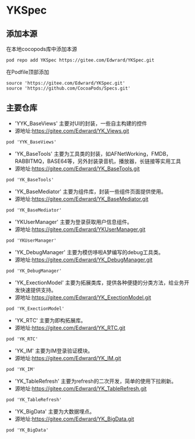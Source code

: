 # YKSpec

## 添加本源
在本地cocopods库中添加本源

```
pod repo add YKSpec https://gitee.com/Edwrard/YKSpec.git
```


在Podfile顶部添加

```
source 'https://gitee.com/Edwrard/YKSpec.git'
source 'https://github.com/CocoaPods/Specs.git'
```

## 主要仓库

- 'YYK_BaseViews'   主要对UI的封装，一些自主构建的控件
- 源地址:https://gitee.com/Edwrard/YK_Views.git

```
pod 'YYK_BaseViews'
```

- 'YK_BaseTools'    主要为工具类的封装，如AFNetWorking，FMDB，RABBITMQ，BASE64等，另外封装录音机，播放器，长链接等实用工具
- 源地址:https://gitee.com/Edwrard/YK_BaseTools.git
```
pod 'YK_BaseTools'
```
- 'YK_BaseMediator' 主要为组件库，封装一些组件页面提供使用。
- 源地址:https://gitee.com/Edwrard/YK_BaseMediator.git
```
pod 'YK_BaseMediator'
```
- 'YKUserManager' 主要为登录获取用户信息组件。
- 源地址:https://gitee.com/Edwrard/YKUserManager.git
```
pod 'YKUserManager'
```
- 'YK_DebugManager' 主要为模仿哆啦A梦编写的debug工具类。
- 源地址:https://gitee.com/Edwrard/YK_DebugManager.git
```
pod 'YK_DebugManager'
```
- 'YK_ExectionModel' 主要为拓展类库，提供各种便捷的分类方法，给业务开发快速提供支持。
- 源地址:https://gitee.com/Edwrard/YK_ExectionModel.git
```
pod 'YK_ExectionModel'
```
- 'YK_RTC' 主要为即构拓展库。
- 源地址:https://gitee.com/Edwrard/YK_RTC.git
```
pod 'YK_RTC'
```
- 'YK_IM' 主要为IM登录验证模块。
- 源地址:https://gitee.com/Edwrard/YK_IM.git
```
pod 'YK_IM'
```
- 'YK_TableRefresh' 主要为refresh的二次开发，简单的使用下拉刷新。
- 源地址:https://gitee.com/Edwrard/YK_TableRefresh.git
```
pod 'YK_TableRefresh'
```
- 'YK_BigData' 主要为大数据埋点。
- 源地址:https://gitee.com/Edwrard/YK_BigData.git
```
pod 'YK_BigData'
```



